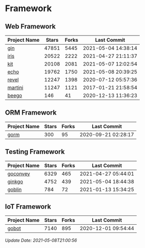 # Framework

## Web Framework
| Project Name | Stars | Forks | Last Commit |
| ------------ | ----- | ----- | ----------- |
| [gin](https://github.com/gin-gonic/gin) | 47851 | 5445 | 2021-05-04 14:38:14 |
| [iris](https://github.com/kataras/iris) | 20522 | 2222 | 2021-04-27 21:11:37 |
| [kit](https://github.com/go-kit/kit) | 20108 | 2081 | 2021-05-07 12:02:54 |
| [echo](https://github.com/labstack/echo) | 19762 | 1750 | 2021-05-08 20:39:25 |
| [revel](https://github.com/revel/revel) | 12247 | 1398 | 2020-07-12 05:57:36 |
| [martini](https://github.com/go-martini/martini) | 11247 | 1121 | 2017-01-21 21:58:54 |
| [beego](https://github.com/astaxie/beego) | 146 | 41 | 2020-12-13 11:36:23 |

## ORM Framework
| Project Name | Stars | Forks | Last Commit |
| ------------ | ----- | ----- | ----------- |
| [gorm](https://github.com/jinzhu/gorm) | 300 | 95 | 2020-09-21 02:28:17 |

## Testing Framework
| Project Name | Stars | Forks | Last Commit |
| ------------ | ----- | ----- | ----------- |
| [goconvey](https://github.com/smartystreets/goconvey) | 6329 | 465 | 2021-04-27 05:44:01 |
| [ginkgo](https://github.com/onsi/ginkgo) | 4752 | 439 | 2021-05-04 18:44:38 |
| [goblin](https://github.com/franela/goblin) | 784 | 72 | 2021-01-13 15:34:25 |

## IoT Framework
| Project Name | Stars | Forks | Last Commit |
| ------------ | ----- | ----- | ----------- |
| [gobot](https://github.com/hybridgroup/gobot) | 7140 | 895 | 2020-12-01 09:54:44 |

*Update Date: 2021-05-08T21:00:56*